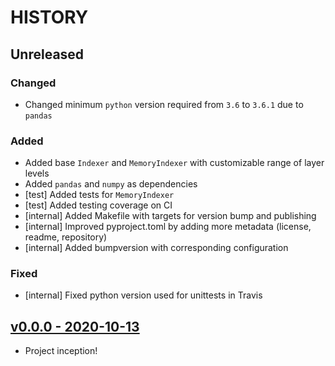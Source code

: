 # HISTORY

## Unreleased

### Changed

- Changed minimum `python` version required from `3.6` to `3.6.1` due to `pandas`

### Added

- Added base `Indexer` and `MemoryIndexer` with customizable range of layer levels
- Added `pandas` and `numpy` as dependencies
- [test] Added tests for `MemoryIndexer`
- [test] Added testing coverage on CI
- [internal] Added Makefile with targets for version bump and publishing
- [internal] Improved pyproject.toml by adding more metadata (license, readme, repository)
- [internal] Added bumpversion with corresponding configuration

### Fixed

- [internal] Fixed python version used for unittests in Travis

## [v0.0.0 - 2020-10-13](https://github.com/se7entyse7en/eviex/compare/0424d831d53f8db92b325b564b4c25c6bfa1a929...v0.0.0)

- Project inception!
